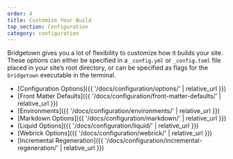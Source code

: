 ```yaml
---
order: 4
title: Customize Your Build
top_section: Configuration
category: configuration
---
```


Bridgetown gives you a lot of flexibility to customize how it builds your site. These
options can either be specified in a `_config.yml` or `_config.toml` file placed
in your site’s root directory, or can be specified as flags for the `bridgetown`
executable in the terminal.

* [Configuration Options]({{ '/docs/configuration/options/' | relative_url }})
* [Front Matter Defaults]({{ '/docs/configuration/front-matter-defaults/' | relative_url }})
* [Environments]({{ '/docs/configuration/environments/' | relative_url }})
* [Markdown Options]({{ '/docs/configuration/markdown/' | relative_url }})
* [Liquid Options]({{ '/docs/configuration/liquid/' | relative_url }})
* [Webrick Options]({{ '/docs/configuration/webrick/' | relative_url }})
* [Incremental Regeneration]({{ '/docs/configuration/incremental-regeneration/' | relative_url }})
